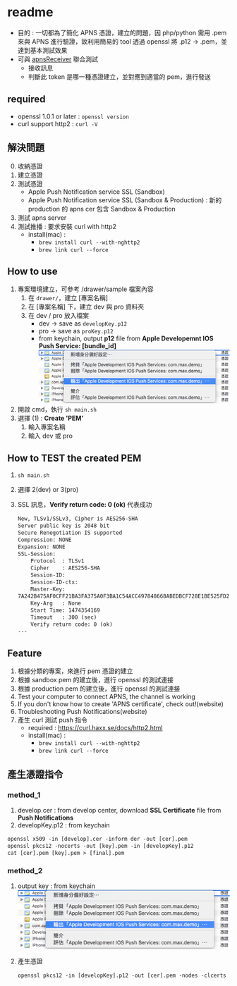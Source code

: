# readme

- 目的 : 一切都為了簡化 APNS 憑證，建立的問題，因 php/python 需用 .pem 來與 APNS 進行驗證，故利用簡易的 tool 透過 openssl 將 .p12 -> .pem，並達到基本測試效果
- 可與 [apnsReceiver](https://github.com/jhaoheng/apnsReceiver) 聯合測試
	- 接收訊息
	- 判斷此 token 是哪一種憑證建立，並對應到適當的 pem，進行發送

## required
- openssl 1.0.1 or later : `openssl version`
- curl support http2 : `curl -V`

## 解決問題

0. 收納憑證
1. 建立憑證
2. 測試憑證
	- Apple Push Notification service SSL (Sandbox)
	- Apple Push Notification service SSL (Sandbox & Production) : 新的 production 的 apns cer 包含 Sandbox & Production
3. 測試 apns server
4. 測試推播 : 要求安裝 curl with http2 
	- install(mac) : 
		- `brew install curl --with-nghttp2` 
		- `brew link curl --force`

## How to use

1. 專案環境建立，可參考 /drawer/sample 檔案內容
	1. 在 `drawer/`，建立 [專案名稱]
	2. 在 [專案名稱] 下，建立 dev 與 pro 資料夾
	3. 在 dev / pro 放入檔案
		- dev -> save as `developKey.p12`
		- pro -> save as `proKey.p12`
		- from keychain, output **p12** file from **Apple Developemnt IOS Push Service: [bundle_id]** ![img](assets/img2.png)
2. 開啟 cmd，執行 `sh main.sh`
3. 選擇 (1) : **Create 'PEM'**
	1. 輸入專案名稱
	2. 輸入 dev 或 pro

## How to TEST the created PEM

1. `sh main.sh`
2. 選擇 2(dev) or 3(pro)
3. SSL 訊息，**Verify return code: 0 (ok)** 代表成功

	```
	New, TLSv1/SSLv3, Cipher is AES256-SHA
	Server public key is 2048 bit
	Secure Renegotiation IS supported
	Compression: NONE
	Expansion: NONE
	SSL-Session:
	    Protocol  : TLSv1
	    Cipher    : AES256-SHA
	    Session-ID: 
	    Session-ID-ctx: 
	    Master-Key: 7A242B475AF0CFF21BA3FA375A0F3BA1C54ACC497848668ABEDBCF728E1BE525FD27FB6AA11DA82918AC7D83206588F0
	    Key-Arg   : None
	    Start Time: 1474354169
	    Timeout   : 300 (sec)
	    Verify return code: 0 (ok)
	---
	```

## Feature

1. 根據分類的專案，來進行 pem 憑證的建立
2. 根據 sandbox pem 的建立後，進行 openssl 的測試連接
3. 根據 production pem 的建立後，進行 openssl 的測試連接
4. Test your computer to connect APNS, the channel is working
5. If you don't know how to create 'APNS certificate', check out!(website)
6. Troubleshooting Push Notifications(website)
7. 產生 curl 測試 push 指令
	- required : https://curl.haxx.se/docs/http2.html
	- install(mac) : 
		- `brew install curl --with-nghttp2` 
		- `brew link curl --force`


## 產生憑證指令

### method_1


1. develop.cer : from develop center, download **SSL Certificate** file from **Push Notifications**
2. developKey.p12 : from keychain

```
openssl x509 -in [develop].cer -inform der -out [cer].pem
openssl pkcs12 -nocerts -out [key].pem -in [developKey].p12
cat [cer].pem [key].pem > [final].pem
```


### method_2

1. output key : from keychain
	![img](assets/img2.png)

2. 產生憑證

	```
	openssl pkcs12 -in [developKey].p12 -out [cer].pem -nodes -clcerts
	```